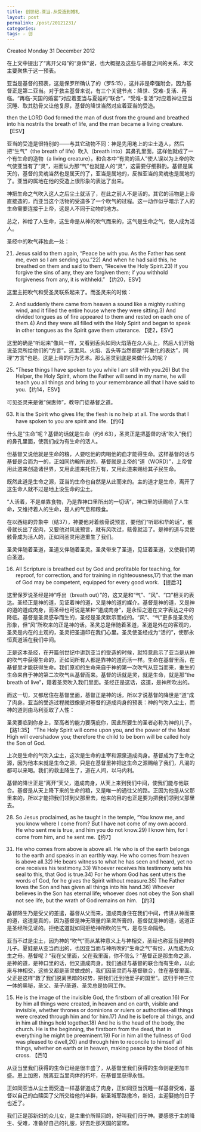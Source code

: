 ```yaml
---
title: 创世纪.亚当.从受造到婚礼
layout: post
permalink: /post/20121231/
categories:
tags: ☆ 创
---
```


Created Monday 31 December 2012

在上文中提出了“离开父母”的“身体”说，也大概提及这些与基督之间的关系，本文主要聚焦于这一预表。

亚当是基督的预表，这是保罗所确认了的（罗5:15），这并非是牵强附会，因为基督正是第二亚当。对于救主基督来说，有三个关键节点：降世、受难-复活、再临。“再临-天国的婚宴”对应着亚当与夏娃的“联合”，“受难-复活”对应着神让亚当沉睡、取其肋骨又让他复原，基督的降世当然对应着亚当的受造。

>
then the LORD God formed the man of dust from the ground and breathed into his nostrils the breath of life, and the man became a living creature.【ESV】

亚当的受造是很特别的——与其它动物不同：神是先用地上的尘土造人，然后把“生气”（the breath of life）吹入（breath into）其鼻孔里面，这样他就成了一个有生命的造物（a living creature）。和合本中“有灵的活人”使人误以为上帝的吹气使亚当有了“灵”，进而认为那“气”也就是人的“灵”，这需要仔细斟酌。基督是属天的，基督的灵魂当然也是属天的了，亚当是属地的，反推亚当的灵魂也是属地的了。亚当的属地在他的受造上很形象的表达了出来。

神把生命之气吹入这人之后尘土就活了，在此之前人不是活的。其它的活物是上帝直接造的，而亚当这个活物的受造多了一个吹气的过程。这一动作似乎暗示了人的生命需要连接于上帝，这是人不同于动物的地方。

总之，神给了人生命，这生命是从神的吹气而来的，这气是生命之气，使人成为活人。

圣经中的吹气非独此一处：

>
21) Jesus said to them again, “Peace be with you. As the Father has sent me, even so I am sending you.”22) And when he had said this, he breathed on them and said to them, “Receive the Holy Spirit.23) If you forgive the sins of any, they are forgiven them; if you withhold forgiveness from any, it is withheld.” 【约20，ESV】

这里主把吹气和受圣灵联系起来了。而圣灵来的时候：

>
2) And suddenly there came from heaven a sound like a mighty rushing wind, and it filled the entire house where they were sitting.3) And divided tongues as of fire appeared to them and rested on each one of them.4) And they were all filled with the Holy Spirit and began to speak in other tongues as the Spirit gave them utterance. 【徒2，ESV】

这里的确是“听起来”像风一样，又看到舌头如同火焰落在众人头上，然后人们开始说圣灵所给他们的“方言”。这里风、火焰、舌头等当然都是“异象化的表达”，同理“方言”也是。这是上帝的行为艺术。那么圣灵到底是来做什么的呢？

>
25) “These things I have spoken to you while I am still with you.26) But the Helper, the Holy Spirit, whom the Father will send in my name, he will teach you all things and bring to your remembrance all that I have said to you.【约14，ESV】

可见圣灵来是做“保惠师”，教导门徒基督之道。

>
63) It is the Spirit who gives life; the flesh is no help at all. The words that I have spoken to you are spirit and life.【约6】

什么是“生命”呢？基督的话就是生命（约6:63），圣灵正是把基督的话“吹入”我们的鼻孔里面，使我们成为有生命的活人。

但基督又说他就是生命的粮，人要吃他的肉喝他的血才能得生命。这样基督的话与基督是合而为一的，正如同约翰所说的，基督就是上帝的“道（WORD）”，上帝曾用此道来创造诸世界，又用此道来托住万有，又用此道来赐给其子民生命。

既然此道是生命之源，亚当的生命也自然是从此而来的。主的道才是生命，离开了这生命人就不过是地上没生命的尘土。

“人活着，不是单靠食物，乃是靠神口里所出的一切话”，神口里的话赐给了人生命，又维持着人的生命，是人的气息和粮食。

在以西结的异象中（结37），神要他对着骸骨说预言，要他们“听耶和华的话”，骸骨就长出了皮肉，又要他对风说预言，就有风吹过，骸骨就活了。是神的道与灵使骸骨成为活人的，正如同圣灵用道重生了我们。

圣灵伴随着圣道，圣道又伴随着圣灵。圣灵带来了圣道，见证着圣道，又使我们明白圣道。

>
16) All Scripture is breathed out by God and profitable for teaching, for reproof, for correction, and for training in righteousness,17) that the man of God may be competent, equipped for every good work. 【提后3】

这里保罗说圣经是神“呼出（breath out）”的，这又是和“气”、“风”、“口”相关的表达。圣经正是神的道，见证着神的道，又是神的道的媒介。基督是神的道，又是神的道的道成肉身，而圣经也可说是某种“道成肉身”，是永恒之道在文字表达之中的降临。基督是圣灵感孕而生的，圣经是圣灵默示而成的。“风”、“气”更多是圣灵的形象，但“风”所吹来的正是神的话。圣灵总是伴随着圣道，圣道是外在的客观的，圣灵是内在的主观的，圣灵把圣道印在我们心里。圣灵使圣经成为“活的”，使那永恒真道活在我们中间。

正是这本圣经，在开篇创世纪中讲到亚当的受造的时候，就特意启示了亚当是从神的吹气中获得生命的，正如同所有人都是靠神的道而活一样。生命在基督里面，在基督里才能获得生命。我们原初的生命来自于神的第一次吹气从亚当而来，重生的生命来自于神的第二次吹气从基督而来。基督的话就是灵，就是生命，就是那“the breath of live”，籍着圣灵吹入我们里面。圣经正是这话，这道，是神所吹出的。

而这一切，又都居住在基督里面，基督正是神的话，所以才说基督的降世是“道”成了肉身。亚当的受造过程就很像是对基督的道成肉身的预表：神的气吹入尘土，而神的道则由马利亚取了人性：

>
圣灵要临到你身上，至高者的能力要荫庇你，因此所要生的圣者必称为神的儿子。【路1:35】
“The Holy Spirit will come upon you, and the power of the Most High will overshadow you; therefore the child to be born will be called holy the Son of God.

上次是生命的气吹入尘土，这次是生命的主宰和源泉道成肉身。基督成为了生命之源，因为他本来就是生命之源，只是在基督里神把这生命之源赐给了我们，凡渴的都可以来喝。我们的救主降生了，道在人间，以马内利。

基督的降世正是“离开”天父，道成肉身，从天上来到我们中间，使我们能与他联合。基督是从天上降下来的生命的粮，又是唯一的通往父的路。正因为他是从父那里来的，所以才能把我们领到父那里去，他来的目的也正是要为把我们领到父那里去。

>
28) So Jesus proclaimed, as he taught in the temple, “You know me, and you know where I come from? But I have not come of my own accord. He who sent me is true, and him you do not know.29) I know him, for I come from him, and he sent me.【约7】

>
31) He who comes from above is above all. He who is of the earth belongs to the earth and speaks in an earthly way. He who comes from heaven is above all.32) He bears witness to what he has seen and heard, yet no one receives his testimony.33) Whoever receives his testimony sets his seal to this, that God is true.34) For he whom God has sent utters the words of God, for he gives the Spirit without measure.35) The Father loves the Son and has given all things into his hand.36) Whoever believes in the Son has eternal life; whoever does not obey the Son shall not see life, but the wrath of God remains on him. 【约3】

基督降生乃是受父的差遣，基督从父而来，道成肉身住在我们中间，传讲从神而来的道，这道是真的，因为基督是神无限量的圣灵所膏的，基督就是神的道，这道正是圣经所见证的。拒绝这道就如同拒绝神所吹的生气，是与生命隔绝。

亚当不过是尘土，因为神的“吹气”而从某种意义上与神相交，圣经也称亚当是神的儿子。夏娃是从亚当而出的，也因亚当而与神所吹的“生命之气”有份，从而成为众生之母。基督呢？“我在父里面，父在我里面，你不信么？”基督正是那生命之源，是神的道，是神口里的话，他又道成肉身。我们通过与基督的联合而有生命，以此来与神相交，这些又都是圣灵做成的，我们因圣灵而与基督联合，住在基督里面。父正是这样“救了我们脱离黑暗的权势，把我们迁到他爱子的国里”。这归于神三位一体的奥秘，圣父、圣子/圣道、圣灵总是协同工作。

>
15) He is the image of the invisible God, the firstborn of all creation.16) For by him all things were created, in heaven and on earth, visible and invisible, whether thrones or dominions or rulers or authorities-all things were created through him and for him.17) And he is before all things, and in him all things hold together.18) And he is the head of the body, the church. He is the beginning, the firstborn from the dead, that in everything he might be preeminent.19) For in him all the fullness of God was pleased to dwell,20) and through him to reconcile to himself all things, whether on earth or in heaven, making peace by the blood of his cross. 【西1】

从亚当里我们获得的生命已经是很丰盛了，从基督里我们获得的生命则是更加丰盛。恩上加恩，脱离亚当里肉体的朽坏，在基督里获得永恒。

正如同亚当从尘土而受造一样基督道成了肉身，正如同亚当沉睡一样基督受难，基督以自己的血赎回了父所交给他的羊群，新圣城耶路撒冷，新妇，主迎娶她的日子也近了。

我们正是那新妇的众儿女，是主重价所赎回的，好叫我们归于神。要感恩于主的降生、受难，准备好自己的礼服，好去赴那天国的宴席。
